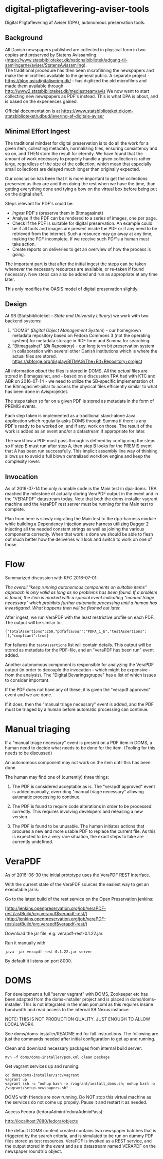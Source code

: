 # digital-pligtaflevering-aviser-tools

Digital Pligtaflevering af Aviser (DPA), autonomous preservation tools.

## Background

All Danish newspapers published are collected in physical form
in two copies and preserved by Statens Avissamling (https://www.statsbiblioteket.dk/nationalbibliotek/adgang-til-samlingerne/aviser/StatensAvissamling).  
The traditional procedure has then been microfilming the newspapers and make the
microfilms available to the general public.   A separate project - https://blog.avisdigitalisering.dk/ - has digitized the
old microfilms and made them available through http://www2.statsbiblioteket.dk/mediestream/avis 
We now want to start collecting new newspapers as PDF's instead.  This is what DPA is about, and
is based on the experiences gained.

Official documentation is at https://www.statsbiblioteket.dk/om-statsbiblioteket/udbud/levering-af-digitale-aviser

## Minimal Effort Ingest

The traditional mindset for digital preservation is to do all the work for a given item, collecting metadata, normalizing
files, ensuring consistency and so on, and THEN store the result for eternity.  We have found that the amount of work
necessary to properly handle a given collection is rather large, regardless of the size of the collection, which mean
that especially small collections are delayed much longer than originally expected.  

Our conclusion has been that it is more important to get the collections preserved as they are and then doing the rest
when we have the time, than getting everything done and tying a bow on the virtual box before being put on the digital shelf.

Steps relevant for PDF's could be:

* _Ingest_ PDF's (preserve them in Bitmagasinet)
* Analyse if the PDF can be rendered to a series of images, one per page.
* Check if the PDF is suitable for digital preservation.  An example could be if all fonts and images are present 
inside the PDF
or if any need to be retrieved from the internet.  Such a resource may go away at any time, making the PDF incomplete. 
If we receive such PDF's a human must take action.
* Create reports on deliveries to get an overview of how the process is going.

The important part is that after the initial ingest the steps can be taken whenever the necessary resources are available,
or re-taken if found necessary.   New steps can also be added and run as appropriate at any time later.

This only modifies the OASIS model of digital preservation slightly.

## Design

At SB (Statsbiblioteket - _State and University Library_) we work with two backend systems:

1. "DOMS" (_Digital Object Management System_) - our homegrown metadata repository based on Fedora Commons 3 (not the 
operating system) for metadata storage in RDF form and Summa for searching.
2. "Bitmagasinet" (_Bit Repository_) - our long term bit preservation system in collaboration with several other Danish 
institutions which is where the actual files are stored.   
https://sbforge.org/display/BITMAG/The+Bit+Repository+project

All information _about_ the files is stored in DOMS.  All the _actual_ files are stored in Bitmagasinet,
and - based on a discussion TRA had with KTC and ABR on 2016-07-14 - 
we need to utilize the SB-specific implementation of the Bitmagasinet-pillar to access the physical
files efficiently similar to what has been done in Avisprojektet.

The steps taken so far on a given PDF is stored as metadata in the form of PREMIS events.  

Each step taken is implemented as a traditional stand-alone Java application which regularily asks DOMS through Summa
if there is any PDF's ready to be worked on, and if any, work on those.  The result of the work is added as an event and/or
a datastream if appropriate for later.

The workflow a PDF must pass
through is defined by configuring the steps so if step B must run after step A, then step B looks for the PREMIS event
that A has been run successfully.  This implicit assembly line way of thinking allows us to avoid a full blown 
centralized workflow engine and keep the complexity lower.

## Invocation

As of 2016-07-14 the only runnable code is the Main test in dpa-doms.
TRA reached the milestone of actually storing VeraPDF output in the
event and in the "VERAPDF" datastream today.  Note that both the doms-installer
vagrant machine and the VeraPDF rest server must be running for the
Main test to complete.

Plan from here is slowly migrating the Main test to the dpa-harness
module while building a Dependency Injection aware harness utilizing
Dagger 2 injecting all the needed constant strings as well as joining
the various components correctly.  When that work is done we should
be able to flesh out much better how the deliveries will look
and switch to work on one of those.




# Flow

Summarized discussion with KFC 2016-07-01:

_The overall "keep running autonomous components on suitable items" approach
is only valid as long as no problems has been found.  If a problem is found,
the item is marked with a special event indicating "manual triage necessary"
which prohibits further automatic processing until a human has investigated.
What happens then will be fleshed out later._

After ingest, we run VeraPDF with the least restrictive profile on each PDF.
The output will be similar to:

    {"totalAssertions":250,"pdfaflavour":"PDFA_1_B","testAssertions":[],"compliant":true}

For failures the `testAssertions` list will contain details.  This output will
be stored as metadata for the PDF-file, and an "veraPDF has been run" event added.

Another autonomous component is responsible for analyzing the VeraPDF output (in
order to decouple the invocation - which might be expensive - from the analysis).
The "Digital Bevaringsgruppe" has a list of which issues to consider important.

If the PDF does not have any of these, it is given the "verapdf approved" event
and we are done.

If it does, then the "manual triage necessary" event is added, and the PDF must
be triaged by a human before automatic processing can continue.

# Manual triaging

If a "manual triage necessary" event is present on a PDF item in DOMS, a human
need to decide what needs to be done for the item.  (Tooling for this needs to be discussed)

An autonomous component may not work on the item until this has been done.

The human may find one of (currently) three things:

1. The PDF is considered acceptable as is.  The "verapdf approved" event is added manually,
overriding "manual triage necessary" allowing automatic processing to continue.

2. The PDF is found to require code alterations in order to be processed correctly.
This requires involving developers and releasing a new version.

3. The PDF is found to be unusable.  The human initiates actions that procures a new
and more usable PDF to replace the current file.  As this is expected to be a very rare situation,
the exact steps to take are currently undefined.






# VeraPDF

As of 2016-06-30 the initial prototype uses the VeraPDF REST interface.

With the current state of the VeraPDF sources the easiest way
to get an executable jar is:

Go to the latest build of the rest service on the Open Preservation jenkins:

[http://jenkins.openpreservation.org/job/veraPDF-rest/lastBuild/org.verapdf$verapdf-rest/](http://jenkins.openpreservation.org/job/veraPDF-rest/lastBuild/org.verapdf$verapdf-rest/)

Download the jar file, e.g. verapdf-rest-0.1.22.jar.

Run it manually with

    java -jar verapdf-rest-0.1.22.jar server

By default it listens on port 8000.

# DOMS

For development a full "server vagrant" with DOMS, Zookeeper etc has been
adapted from the doms-installer project and is placed in doms/doms-installer.
This is not integrated in the main pom.xml as this requires insane bandwidth
and read access to the internal SB Nexus instance.  

NOTE:  THIS IS NOT PRODUCTION QUALITY.  JUST ENOUGH TO ALLOW LOCAL WORK.

See doms/doms-installer/README.md for full instructions.  The following are just the commands
needed after initial configuration to get up and running.

Clean and download necessary packages from internal build server:

    mvn -f doms/doms-installer/pom.xml clean package

Get vagrant services up and running:

    cd doms/doms-installer/src/vagrant
    vagrant up
    vagrant ssh -c "nohup bash -x /vagrant/install_doms.sh; nohup bash -x /vagrant/setup-newspapers.sh"

DOMS with friends are now running.  Do NOT stop this virtual machine
as the services do not come up propely.  Pause it and restart it as 
needed.

Access Fedora (fedoraAdmin/fedoraAdminPass):

[http://localhost:7880/fedora/objects](http://localhost:7880/fedora/objects)

The default DOMS content created contains two newspaper batches that is triggered
by the search criteria, and is simulated to be run on dummy PDF files stored
as test resources.  VeraPDF is invoked as a REST service, and the output stored
in the event and as a datastream named VERAPDF on the newspaper roundtrip object.
